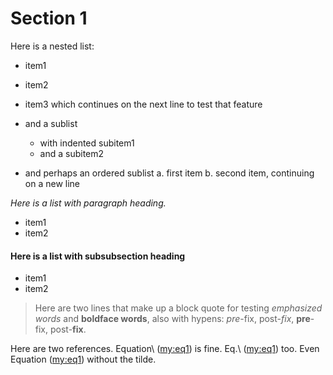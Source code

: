 <!-- !split -->
<!-- jupyter-book 02_testdoc.md -->


# Section 1

<div id="sec1"></div>

Here is a nested list:

  * item1
  * item2
  * item3 which continues on the next line to test that feature
  * and a sublist
    * with indented subitem1
    * and a subitem2

  * and perhaps an ordered sublist
   a. first item
   b. second item, continuing on a new line


*Here is a list with paragraph heading.*

  * item1
  * item2

#### Here is a list with subsubsection heading

  * item1
  * item2

> Here are two lines that make up
> a block quote for testing *emphasized words* and **boldface words**,
> also with hypens:
> *pre*-fix, post-*fix*, **pre**-fix, post-**fix**.



Here are two references. Equation\ ([my:eq1](my:eq1.html#my:eq1)) is fine. Eq.\ ([my:eq1](my:eq1.html#my:eq1)) too.
Even Equation ([my:eq1](my:eq1.html#my:eq1)) without the tilde.

